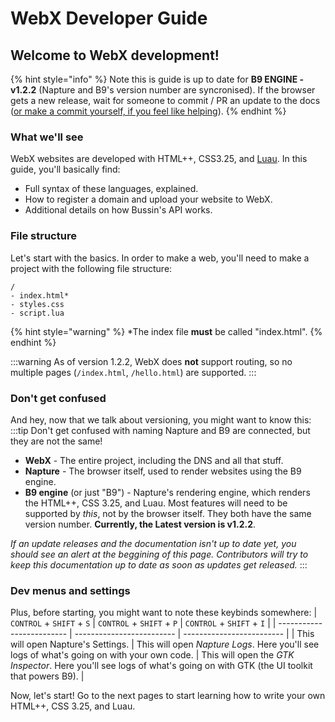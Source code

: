 # WebX Developer Guide

## Welcome to WebX development!
{% hint style="info" %}
Note this is guide is up to date for **B9 ENGINE - v1.2.2** (Napture and B9's version number are syncronised). If the browser gets a new release, wait for someone to commit / PR an update to the docs ([or make a commit yourself, if you feel like helping](https://github.com/face-hh/webx/blob/main/docs/)).
{% endhint %}

### What we'll see
WebX websites are developed with HTML++, CSS3.25, and [Luau](https://luau-lang.org). In this guide, you'll basically find:
- Full syntax of these languages, explained.
- How to register a domain and upload your website to WebX.
- Additional details on how Bussin's API works.

### File structure
Let's start with the basics. In order to make a web, you'll need to make a project with the following file structure:
```
/
- index.html*
- styles.css
- script.lua
```
{% hint style="warning" %}
*The index file **must** be called "index.html".
{% endhint %}

:::warning
As of version 1.2.2, WebX does **not** support routing, so no multiple pages (`/index.html`, `/hello.html`) are supported.
:::

### Don't get confused
And hey, now that we talk about versioning, you might want to know this:
:::tip Don't get confused with naming
Napture and B9 are connected, but they are not the same!
- **WebX** - The entire project, including the DNS and all that stuff.
- **Napture** - The browser itself, used to render websites using the B9 engine.
- **B9 engine** (or just "B9") - Napture's rendering engine, which renders the HTML++, CSS 3.25, and Luau. Most features will need to be supported by *this*, not by the browser itself.
They both have the same version number. **Currently, the Latest version is v1.2.2**.

*If an update releases and the documentation isn't up to date yet, you should see an alert at the beggining of this page. Contributors will try to keep this documentation up to date as soon as updates get released.*
:::

### Dev menus and settings
Plus, before starting, you might want to note these keybinds somewhere:
| `CONTROL` + `SHIFT` + `S` | `CONTROL` + `SHIFT` + `P` | `CONTROL` + `SHIFT` + `I` |
| ------------------------- | ------------------------- | ------------------------- |
| This will open Napture's Settings. | This will open *Napture Logs*. Here you'll see logs of what's going on with your own code. | This will open the *GTK Inspector*. Here you'll see logs of what's going on with GTK (the UI toolkit that powers B9). |

Now, let's start! Go to the next pages to start learning how to write your own HTML++, CSS 3.25, and Luau.